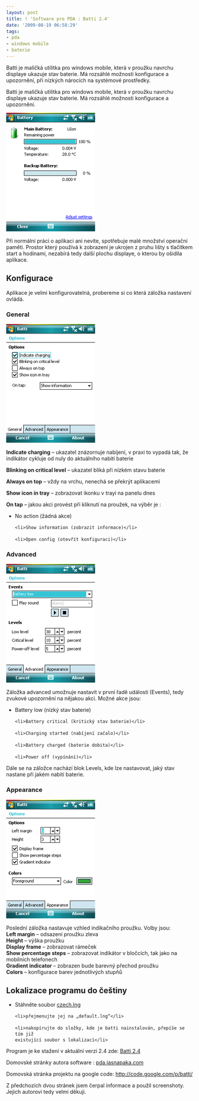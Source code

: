 ```yaml
---
layout: post
title: ! 'Software pro PDA : Batti 2.4'
date: '2009-08-19 06:58:29'
tags:
- pda
- windows mobile
- baterie
---
```


Batti je maličká utilitka pro windows mobile, která v proužku
navrchu displaye ukazuje stav baterie. Má rozsáhlé možnosti konfigurace a
upozornění, při nízkých nárocích na systémové prostředky.


<p>Batti je maličká utilitka pro windows mobile, která v proužku
navrchu displaye ukazuje stav baterie. Má rozsáhlé možnosti konfigurace a
upozornění.</p>

<div><img src="/images/56.png" width="240" alt="stav baterie"
height="320" /></div>

<p>Při normální práci o aplikaci ani nevíte, spotřebuje malé
množství operační paměti. Prostor který používá k zobrazení je
ukrojen z pruhu lišty s tlačítkem start a hodinami, nezabírá tedy
další plochu displaye, o kterou by ošidila aplikace.</p>

<h2>Konfigurace</h2>

<p>Aplikace je velmi konfigurovatelná, probereme si co která záložka
nastavení ovládá.</p>

<h3>General</h3>

<div><img src="/images/59.gif" width="240" alt="konfigurační volby"
height="320" /></div>

<p><strong>Indicate charging</strong> – ukazatel znázornuje nabíjení,
v praxi to vypadá tak, že indikátor cykluje od nuly do aktuálního
nabití baterie</p>

<p><strong>Blinking on critical level</strong> – ukazatel bliká při
nízkém stavu baterie</p>

<p><strong>Always on top</strong> – vždy na vrchu, nenechá se překrýt
aplikacemi</p>

<p><strong>Show icon in tray</strong> – zobrazovat ikonku v trayi na
panelu dnes</p>

<p><strong>On tap</strong> – jakou akci provést při kliknutí na
proužek, na výběr je :</p>

<ul>
	<li>No action (žádná akce)</li>

	<li>Show information (zobrazit informace)</li>

	<li>Open config (otevřít konfiguraci)</li>
</ul>

<h3>Advanced</h3>

<div><img src="/images/57.gif" width="240" alt="konfiruační volby"
height="320" /></div>

<p>Záložka advanced umožnuje nastavit v první řadě události
(Events), tedy zvukové upozornění na nějakou akci. Možné akce jsou:</p>

<ul>
	<li>Battery low (nízký stav baterie)</li>

	<li>Battery critical (kritický stav baterie)</li>

	<li>Charging started (nabíjení začalo)</li>

	<li>Battery charged (baterie dobita)</li>

	<li>Power off (vypínání)</li>
</ul>

<p>Dále se na záložce nachází blok Levels, kde lze nastavovat, jaký stav
nastane při jakém nabití baterie.</p>

<h3>Appearance</h3>

<div><img src="/images/58.gif" width="240" alt="design" height="320" /></div>

<p>Poslední záložka nastavuje vzhled indikačního proužku. Volby jsou:
<br /><strong>Left margin</strong> – odsazení proužku zleva
<br /><strong>Height</strong> – výška proužku
<br /><strong>Display frame</strong> – zobrazovat rámeček
<br /><strong>Show percentage steps</strong> – zobrazovat indikátor
v bločcích, tak jako na mobilních telefonech
<br /><strong>Gradient indicator</strong> – zobrazen bude barevný
přechod proužku
<br /><strong>Colors</strong> – konfigurace barev jednotlivých
stupňů</p>

<h2>Lokalizace programu do češtiny</h2>

<ul>
	<li>Stáhněte soubor <a href="/file_download/28">czech.lng</a></li>

	<li>přejmenujte jej na „default.lng“</li>

	<li>nakopírujte do složky, kde je batti nainstalován, přepíše se tím již
	existující soubor s lokalizací</li>
</ul>

<p>Program je ke stažení v aktuální verzi 2.4 zde: <a
href="/file_download/27">Batti 2.4</a></p>

<p>Domovské stránky autora software : <a
href="http://pda.jasnapaka.com/">pda.jasnapaka.com</a></p>

<p>Domovská stránka projektu na google code: <a
href="http://code.google.com/p/batti/">http://code.go­ogle.com/p/bat­ti/</a></p>

<p>Z předchozích dvou stránek jsem čerpal informace a použil
screenshoty. Jejich autorovi tedy velmi děkuji.</p>

